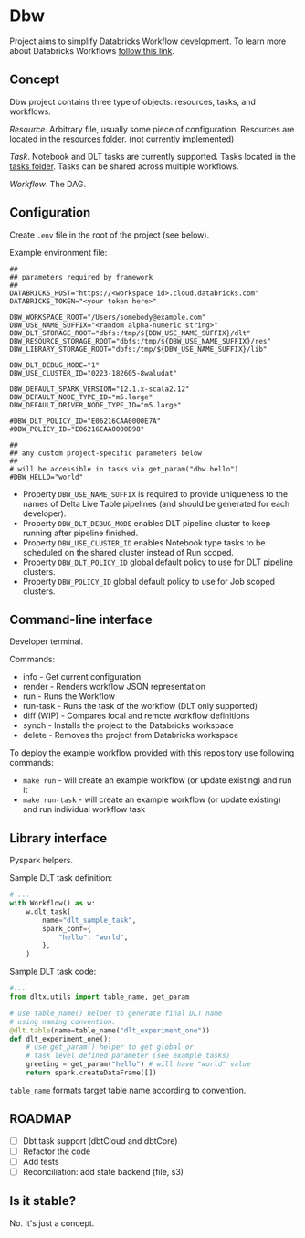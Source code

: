 # Dbw

Project aims to simplify Databricks Workflow development.
To learn more about Databricks Workflows
[follow this link](https://www.databricks.com/blog/2022/05/10/introducing-databricks-workflows.html).

## Concept

Dbw project contains three type of objects: resources, 
tasks, and workflows.

*Resource*. Arbitrary file, usually some piece of
configuration. Resources are located in the [resources folder](./resources).
(not currently implemented)

*Task*. Notebook and DLT tasks are currently supported. 
Tasks located in the [tasks folder](./tasks). Tasks can
be shared across multiple workflows.

*Workflow*. The DAG.

## Configuration

Create `.env` file in the root of the project (see below).

Example environment file:
```
##
## parameters required by framework
##
DATABRICKS_HOST="https://<workspace id>.cloud.databricks.com"
DATABRICKS_TOKEN="<your token here>"

DBW_WORKSPACE_ROOT="/Users/somebody@example.com"
DBW_USE_NAME_SUFFIX="<random alpha-numeric string>"
DBW_DLT_STORAGE_ROOT="dbfs:/tmp/${DBW_USE_NAME_SUFFIX}/dlt"
DBW_RESOURCE_STORAGE_ROOT="dbfs:/tmp/${DBW_USE_NAME_SUFFIX}/res"
DBW_LIBRARY_STORAGE_ROOT="dbfs:/tmp/${DBW_USE_NAME_SUFFIX}/lib"

DBW_DLT_DEBUG_MODE="1"
DBW_USE_CLUSTER_ID="0223-182605-8waludat"

DBW_DEFAULT_SPARK_VERSION="12.1.x-scala2.12"
DBW_DEFAULT_NODE_TYPE_ID="m5.large"
DBW_DEFAULT_DRIVER_NODE_TYPE_ID="m5.large"

#DBW_DLT_POLICY_ID="E06216CAA0000E7A"
#DBW_POLICY_ID="E06216CAA0000D98"

##
## any custom project-specific parameters below
##
# will be accessible in tasks via get_param("dbw.hello")
#DBW_HELLO="world"
```

* Property `DBW_USE_NAME_SUFFIX` is required to provide
uniqueness to the names of Delta Live Table pipelines (and should be generated for each developer).
* Property `DBW_DLT_DEBUG_MODE` enables DLT pipeline cluster to keep running after pipeline finished.
* Property `DBW_USE_CLUSTER_ID` enables Notebook type tasks to be scheduled on the shared cluster
instead of Run scoped.
* Property `DBW_DLT_POLICY_ID` global default policy to use for DLT pipeline clusters.
* Property `DBW_POLICY_ID` global default policy to use for Job scoped clusters.

## Command-line interface

Developer terminal.

Commands:
* info - Get current configuration
* render - Renders workflow JSON representation
* run - Runs the Workflow
* run-task - Runs the task of the workflow (DLT only supported)
* diff (WIP) - Compares local and remote workflow definitions
* synch - Installs the project to the Databricks workspace
* delete - Removes the project from Databricks workspace

To deploy the example workflow provided with this repository use following commands:
* `make run` - will create an example workflow (or update existing) and run it
* `make run-task` - will create an example workflow (or update existing) and run individual workflow task


## Library interface

Pyspark helpers.

Sample DLT task definition:
```python
# ...
with Workflow() as w:
    w.dlt_task(
        name="dlt_sample_task",
        spark_conf={
            "hello": "world",
        },
    )
```

Sample DLT task code:
```python
#...
from dltx.utils import table_name, get_param

# use table_name() helper to generate final DLT name
# using naming convention.
@dlt.table(name=table_name("dlt_experiment_one"))
def dlt_experiment_one():
    # use get_param() helper to get global or 
    # task level defined parameter (see example tasks)
    greeting = get_param("hello") # will have "world" value
    return spark.createDataFrame([])

```

`table_name` formats target table name according to convention.


## ROADMAP

* [ ] Dbt task support (dbtCloud and dbtCore)
* [ ] Refactor the code
* [ ] Add tests
* [ ] Reconciliation: add state backend (file, s3)

## Is it stable?

No. It's just a concept.
